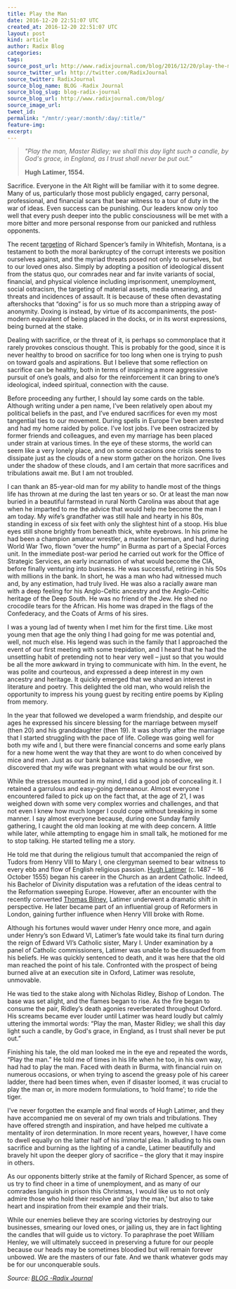 ```yaml
---
title: Play the Man
date: 2016-12-20 22:51:07 UTC
created_at: 2016-12-20 22:51:07 UTC
layout: post
kind: article
author: Radix Blog
categories: 
tags: 
source_post_url: http://www.radixjournal.com/blog/2016/12/20/play-the-man
source_twitter_url: http://twitter.com/RadixJournal
source_twitter: RadixJournal
source_blog_name: BLOG -Radix Journal
source_blog_slug: blog-radix-journal
source_blog_url: http://www.radixjournal.com/blog/
source_image_url: 
tweet_id: 
permalink: "/mntr/:year/:month/:day/:title/"
feature-img: 
excerpt: 
---
```

<blockquote>
<p><em>"Play the man, Master Ridley; we shall this day light such a candle, by God's grace, in England, as I trust shall never be put out.”</em></p>
<p><strong>Hugh Latimer, 1554.</strong></p>
</blockquote>
<p>Sacrifice. Everyone in the Alt Right will be familiar with it to some degree. Many of us, particularly those most publicly engaged, carry personal, professional, and financial scars that bear witness to a tour of duty in the war of ideas. Even success can be punishing. Our leaders know only too well that every push deeper into the public consciousness will be met with a more bitter and more personal response from our panicked and ruthless opponents.</p>
<p>The recent <a href="https://medium.com/@recnepss/does-love-really-live-here-fff159563ba3#.8ixq6hlk6">targeting</a> of Richard Spencer’s family in Whitefish, Montana, is a testament to both the moral bankruptcy of the corrupt interests we position ourselves against, and the myriad threats posed not only to ourselves, but to our loved ones also. Simply by adopting a position of ideological dissent from the status quo, our comrades near and far invite variants of social, financial, and physical violence including imprisonment, unemployment, social ostracism, the targeting of material assets, media smearing, and threats and incidences of assault. It is because of these often devastating aftershocks that “doxing” is for us so much more than a stripping away of anonymity. Doxing is instead, by virtue of its accompaniments, the post-modern equivalent of being placed in the docks, or in its worst expressions, being burned at the stake. </p>
<p>Dealing with sacrifice, or the threat of it, is perhaps so commonplace that it rarely provokes conscious thought. This is probably for the good, since it is never healthy to brood on sacrifice for too long when one is trying to push on toward goals and aspirations. But I believe that some reflection on sacrifice can be healthy, both in terms of inspiring a more aggressive pursuit of one’s goals, and also for the reinforcement it can bring to one’s ideological, indeed spiritual, connection with the cause. </p>
<p>Before proceeding any further, I should lay some cards on the table. Although writing under a pen name, I’ve been relatively open about my political beliefs in the past, and I’ve endured sacrifices for even my most tangential ties to our movement. During spells in Europe I’ve been arrested and had my home raided by police. I’ve lost jobs. I’ve been ostracized by former friends and colleagues, and even my marriage has been placed under strain at various times. In the eye of these storms, the world can seem like a very lonely place, and on some occasions one crisis seems to dissipate just as the clouds of a new storm gather on the horizon. One lives under the shadow of these clouds, and I am certain that more sacrifices and tribulations await me. But I am not troubled.</p>
<p>I can thank an 85-year-old man for my ability to handle most of the things life has thrown at me during the last ten years or so. Or at least the man now buried in a beautiful farmstead in rural North Carolina was about that age when he imparted to me the advice that would help me become the man I am today. My wife’s grandfather was still hale and hearty in his 80s, standing in excess of six feet with only the slightest hint of a stoop. His blue eyes still shone brightly from beneath thick, white eyebrows. In his prime he had been a champion amateur wrestler, a master horseman, and had, during World War Two, flown “over the hump” in Burma as part of a Special Forces unit. In the immediate post-war period he carried out work for the Office of Strategic Services, an early incarnation of what would become the CIA, before finally venturing into business. He was successful, retiring in his 50s with millions in the bank. In short, he was a man who had witnessed much and, by any estimation, had truly lived. He was also a racially aware man with a deep feeling for his Anglo-Celtic ancestry and the Anglo-Celtic heritage of the Deep South. He was no friend of the Jew. He shed no crocodile tears for the African. His home was draped in the flags of the Confederacy, and the Coats of Arms of his sires. </p>
<p>I was a young lad of twenty when I met him for the first time. Like most young men that age the only thing I had going for me was potential and, well, not much else. His legend was such in the family that I approached the event of our first meeting with some trepidation, and I heard that he had the unsettling habit of pretending not to hear very well – just so that you would be all the more awkward in trying to communicate with him. In the event, he was polite and courteous, and expressed a deep interest in my own ancestry and heritage. It quickly emerged that we shared an interest in literature and poetry. This delighted the old man, who would relish the opportunity to impress his young guest by reciting entire poems by Kipling from memory.</p>
<p> In the year that followed we developed a warm friendship, and despite our ages he expressed his sincere blessing for the marriage between myself (then 20) and his granddaughter (then 19). It was shortly after the marriage that I started struggling with the pace of life. College was going well for both my wife and I, but there were financial concerns and some early plans for a new home went the way that they are wont to do when conceived by mice and men. Just as our bank balance was taking a nosedive, we discovered that my wife was pregnant with what would be our first son. </p>
<p>While the stresses mounted in my mind, I did a good job of concealing it. I retained a garrulous and easy-going demeanour. Almost everyone I encountered failed to pick up on the fact that, at the age of 21, I was weighed down with some very complex worries and challenges, and that not even I knew how much longer I could cope without breaking in some manner. I say almost everyone because, during one Sunday family gathering, I caught the old man looking at me with deep concern. A little while later, while attempting to engage him in small talk, he motioned for me to stop talking. He started telling me a story. </p>
<p>He told me that during the religious tumult that accompanied the reign of Tudors from Henry VIII to Mary I, one clergyman seemed to bear witness to every ebb and flow of English religious passion. <a href="https://en.wikipedia.org/wiki/Hugh_Latimer">Hugh Latimer</a> (c. 1487 – 16 October 1555) began his career in the Church as an ardent Catholic. Indeed, his Bachelor of Divinity disputation was a refutation of the ideas central to the Reformation sweeping Europe. However, after an encounter with the recently converted <a href="https://en.wikipedia.org/wiki/Thomas_Bilney">Thomas Bilney</a>, Latimer underwent a dramatic shift in perspective. He later became part of an influential group of Reformers in London, gaining further influence when Henry VIII broke with Rome.</p>
<p>Although his fortunes would waver under Henry once more, and again under Henry’s son Edward VI, Latimer’s fate would take its final turn during the reign of Edward VI’s Catholic sister, Mary I. Under examination by a panel of Catholic commissioners, Latimer was unable to be dissuaded from his beliefs. He was quickly sentenced to death, and it was here that the old man reached the point of his tale. Confronted with the prospect of being burned alive at an execution site in Oxford, Latimer was resolute, unmovable. </p>
<p>He was tied to the stake along with Nicholas Ridley, Bishop of London. The base was set alight, and the flames began to rise. As the fire began to consume the pair, Ridley’s death agonies reverberated throughout Oxford. His screams became ever louder until Latimer was heard loudly but calmly uttering the immortal words: “Play the man, Master Ridley; we shall this day light such a candle, by God's grace, in England, as I trust shall never be put out.” </p>
<p>Finishing his tale, the old man looked me in the eye and repeated the words, “Play the man.” He told me of times in his life when he too, in his own way, had had to play the man. Faced with death in Burma, with financial ruin on numerous occasions, or when trying to ascend the greasy pole of his career ladder, there had been times when, even if disaster loomed, it was crucial to play the man or, in more modern formulations, to ‘hold frame’; to ride the tiger. </p>
<p>I’ve never forgotten the example and final words of Hugh Latimer, and they have accompanied me on several of my own trials and tribulations. They have offered strength and inspiration, and have helped me cultivate a mentality of iron determination. In more recent years, however, I have come to dwell equally on the latter half of his immortal plea. In alluding to his own sacrifice and burning as the lighting of a candle, Latimer beautifully and bravely hit upon the deeper glory of sacrifice – the glory that it may inspire in others.</p>
<p>As our opponents bitterly strike at the family of Richard Spencer, as some of us try to find cheer in a time of unemployment, and as many of our comrades languish in prison this Christmas, I would like us to not only admire those who hold their resolve and ‘play the man,’ but also to take heart and inspiration from their example and their trials. </p>
<p>While our enemies believe they are scoring victories by destroying our businesses, smearing our loved ones, or jailing us, they are in fact lighting the candles that will guide us to victory. To paraphrase the poet William Henley, we will ultimately succeed in preserving a future for our people because our heads may be sometimes bloodied but will remain forever unbowed. We are the masters of our fate. And we thank whatever gods may be for our unconquerable souls.</p><div class="">
    <i>Source: <a href="http://www.radixjournal.com/blog/">BLOG -Radix Journal</a></i>
</div>
